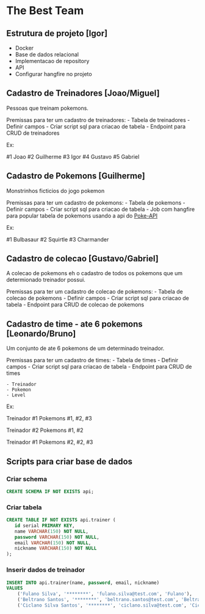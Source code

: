 # The Best Team

## Estrutura de projeto [Igor]

- Docker
- Base de dados relacional
- Implementacao de repository
- API
- Configurar hangfire no projeto

## Cadastro de Treinadores [Joao/Miguel]

Pessoas que treinam pokemons.

Premissas para ter um cadastro de treinadores:
    - Tabela de treinadores
        - Definir campos
        - Criar script sql para criacao de tabela
    - Endpoint para CRUD de treinadores

Ex:

#1 Joao
#2 Guilherme
#3 Igor
#4 Gustavo
#5 Gabriel

## Cadastro de Pokemons [Guilherme]

Monstrinhos ficticios do jogo pokemon

Premissas para ter um cadastro de pokemons:
    - Tabela de pokemons
        - Definir campos
        - Criar script sql para criacao de tabela
    - Job com hangfire para popular tabela de pokemons usando a api do [Poke-API](https://pokeapi.co/)

Ex:

#1 Bulbasaur
#2 Squirtle
#3 Charmander

## Cadastro de colecao [Gustavo/Gabriel]

A colecao de pokemons eh o cadastro de todos os pokemons que um determionado treinador possui.

Premissas para ter um cadastro de colecao de pokemons:
    - Tabela de colecao de pokemons
        - Definir campos
        - Criar script sql para criacao de tabela
    - Endpoint para CRUD de colecao de pokemons

## Cadastro de time - ate 6 pokemons [Leonardo/Bruno]

Um conjunto de ate 6 pokemons de um determinado treinador.

Premissas para ter um cadastro de times:
    - Tabela de times
        - Definir campos
        - Criar script sql para criacao de tabela
    - Endpoint para CRUD de times

    - Treinador
    - Pokemon
    - Level

Ex:

Treinador #1
Pokemons
    #1, #2, #3

Treinador #2
Pokemons
    #1, #2

Treinador #1
Pokemons
    #2, #2, #3

## Scripts para criar base de dados

### Criar schema

```sql
CREATE SCHEMA IF NOT EXISTS api;
```
### Criar tabela

```sql
CREATE TABLE IF NOT EXISTS api.trainer (
   id serial PRIMARY KEY,
   name VARCHAR(150) NOT NULL,
   password VARCHAR(150) NOT NULL,
   email VARCHAR(150) NOT NULL,
   nickname VARCHAR(150) NOT NULL
);
```

### Inserir dados de treinador

```sql
INSERT INTO api.trainer(name, password, email, nickname)
VALUES 
    ('Fulano Silva', '********', 'fulano.silva@test.com', 'Fulano'),
    ('Beltrano Santos', '********', 'beltrano.santos@test.com', 'Beltrano'),
    ('Ciclano Silva Santos', '********', 'ciclano.silva@test.com', 'Ciclano');
```
